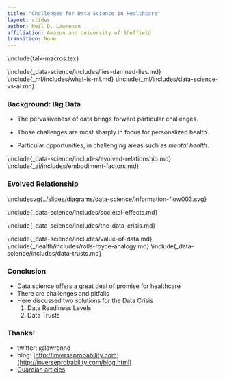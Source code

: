 ```yaml
---
title: "Challenges for Data Science in Healthcare"
layout: slides
author: Neil D. Lawrence
affiliation: Amazon and University of Sheffield
transition: None
---
```


\include{talk-macros.tex}

\include{_data-science/includes/lies-damned-lies.md}
\include{_ml/includes/what-is-ml.md}
\include{_ml/includes/data-science-vs-ai.md}

### Background: Big Data

* The pervasiveness of data brings forward particular challenges.

* Those challenges are most sharply in focus for personalized health.

* Particular opportunities, in challenging areas such as *mental health*.

\include{_data-science/includes/evolved-relationship.md}
\include{_ai/includes/embodiment-factors.md}


### Evolved Relationship

\includesvg{../slides/diagrams/data-science/information-flow003.svg}

\include{_data-science/includes/societal-effects.md}

\include{_data-science/includes/the-data-crisis.md}

\include{_data-science/includes/value-of-data.md}
\include{_health/includes/rolls-royce-analogy.md}
\include{_data-science/includes/data-trusts.md}


### Conclusion 

* Data science offers a great deal of promise for healthcare
* There are challenges and pitfalls
* Here discussed two solutions for the Data Crisis
    1. Data Readiness Levels
	2. Data Trusts



### Thanks! 

* twitter: \@lawrennd
* blog: [http://inverseprobability.com](http://inverseprobability.com/blog.html)
* [Guardian articles](https://www.theguardian.com/profile/neil-lawrence)
